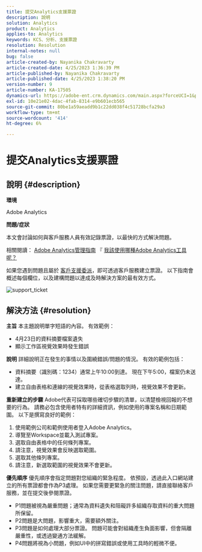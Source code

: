 ```yaml
---
title: 提交Analytics支援票證
description: 說明
solution: Analytics
product: Analytics
applies-to: Analytics
keywords: KCS、分析、支援票證
resolution: Resolution
internal-notes: null
bug: false
article-created-by: Nayanika Chakravarty
article-created-date: 4/25/2023 1:36:39 PM
article-published-by: Nayanika Chakravarty
article-published-date: 4/25/2023 1:38:20 PM
version-number: 9
article-number: KA-17505
dynamics-url: https://adobe-ent.crm.dynamics.com/main.aspx?forceUCI=1&pagetype=entityrecord&etn=knowledgearticle&id=f8213a2e-6ee3-ed11-a7c7-6045bd006793
exl-id: 10e21e02-4dac-4fab-8314-e9b601ecb565
source-git-commit: 80be1a59aeadd9b1c22dd038f4c51728bcfa29a3
workflow-type: tm+mt
source-wordcount: '414'
ht-degree: 6%

---
```


# 提交Analytics支援票證

## 說明 {#description}


<b>環境</b>

Adobe Analytics

<b>問題/症狀</b>

本文會討論如何與客戶服務人員有效記錄票證，以最快的方式解決問題。

相關閱讀： [Adobe Analytics管理指南](https://experienceleague.adobe.com/docs/analytics/admin/home.html?lang=zh-Hant) 『 [我該使用哪種Adobe Analytics工具呢？](https://experienceleague.adobe.com/docs/analytics/analyze/admin-overview/which-analytics-tool.html)

如果您遇到問題且屬於 [客戶支援委派](https://helpx.adobe.com/experience-cloud/supported-users.html)，即可透過客戶服務建立票證。 以下指南會概述每個欄位，以及建構問題以達成及時解決方案的最有效方式。

![support_ticket](https://helpx.adobe.com/content/dam/help/en/analytics/kb/submitting-an-analytics-support-ticket/jcr:content/main-pars/image/support_ticket.png "support_ticket")


## 解決方法 {#resolution}

<b>主旨</b>
本主題說明單字短語的內容。 有效範例：

- 4月23日的資料摘要檔案遺失
- 顯示工作區視覺效果時發生錯誤

<b>說明</b>
詳細說明正在發生的事情以及圍繞錯誤/問題的情況。 有效的範例包括：

- 資料摘要（識別碼：1234）通常上午10:00到達。 現在下午5:00，檔案仍未送達。
- 建立自由表格和連線的視覺效果時，從表格選取列時，視覺效果不會更新。

<b>重新建立的步驟</b>
Adobe代表可採取哪些確切步驟的清單，以清楚檢視回報的不想要的行為。 請務必包含使用者特有的詳細資訊，例如使用的專案名稱和日期範圍。 以下是撰寫良好的範例：

1. 使用範例公司和範例使用者登入Adobe Analytics。
2. 導覽至Workspace並載入測試專案。
3. 選取自由表格中的任何條列專案。
4. 請注意，視覺效果會反映選取範圍。
5. 選取其他條列專案。
6. 請注意，新選取範圍的視覺效果不會更新。

<b>優先順序</b>
優先順序會指定問題對您組織的緊急程度。 依預設，透過此入口網站建立的所有票證都會作為P3處理。 如果您需要更緊急的關注問題，請直接聯絡客戶服務，並在提交後參閱票證。

- P1問題被視為嚴重問題；通常為資料遺失和阻礙許多組織存取資料的重大問題所保留。
- P2問題是大問題，影響重大，需要額外關注。
- P3問題是如何處理大部分票證。 問題可能會對組織產生負面影響，但會隔離嚴重性，或透過變通方法緩解。
- P4問題將視為小問題，例如UI中的拼寫錯誤或使用工具時的輕微不便。
